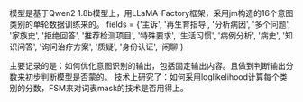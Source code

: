模型是基于Qwen2 1.8b模型上，用LLaMA-Factory框架，采用jm构造的16个意图类别的单轮数据训练来的。
fields = {'主诉', '再生育指导', '分析病因', '多个问题', '家族史', '拒绝回答', '推荐检测项目', '特殊要求', '生活习惯', '病例分析', '病史', '知识问答', '询问治疗方案', '质疑', '身份认证', '闲聊'}

主要记录的是：如何优化意图识别的输出，包括固定输出内容。且做到判断输出分数来初步判断模型是否蒙的。
技术上研究了：如何采用loglikelihood计算每个类别的分数，FSM来对词表mask的技术是否用得上。
